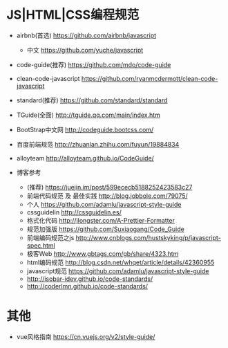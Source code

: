 # JS|HTML|CSS编程规范

- airbnb(首选) <https://github.com/airbnb/javascript>

  - 中文 <https://github.com/yuche/javascript>

- code-guide(推荐) <https://github.com/mdo/code-guide>
- clean-code-javascript <https://github.com/ryanmcdermott/clean-code-javascript>
- standard(推荐) <https://github.com/standard/standard>
- TGuide(全面) <http://tguide.qq.com/main/index.htm>
- BootStrap中文网 <http://codeguide.bootcss.com/>
- 百度前端规范 <http://zhuanlan.zhihu.com/fuyun/19884834>
- alloyteam <http://alloyteam.github.io/CodeGuide/>
- 博客参考

  - (推荐) <https://juejin.im/post/599ececb5188252423583c27>
  - 前端代码规范 及 最佳实践 <http://blog.jobbole.com/79075/>
  - 个人 <https://github.com/adamlu/javascript-style-guide>
  - cssguidelin <http://cssguidelin.es/>
  - 格式化代码 <http://jlongster.com/A-Prettier-Formatter>
  - 规范加强版 <https://github.com/Suxiaogang/Code_Guide>
  - 前端编码规范之js <http://www.cnblogs.com/hustskyking/p/javascript-spec.html>
  - 极客Web <http://www.gbtags.com/gb/share/4323.htm>
  - html编码规范 <http://blog.csdn.net/whqet/article/details/42360955>
  - javascript规范 <https://github.com/adamlu/javascript-style-guide>
  - <http://isobar-idev.github.io/code-standards/>
  - <http://coderlmn.github.io/code-standards/>

# 其他

- vue风格指南 <https://cn.vuejs.org/v2/style-guide/>
